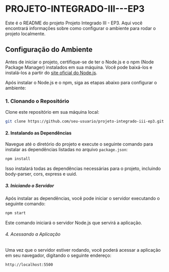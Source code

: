 # PROJETO-INTEGRADO-III---EP3

Este é o README do projeto Projeto Integrado III - EP3. Aqui você encontrará informações sobre como configurar o ambiente para rodar o projeto localmente.

## Configuração do Ambiente

Antes de iniciar o projeto, certifique-se de ter o Node.js e o npm (Node Package Manager) instalados em sua máquina. Você pode baixá-los e instalá-los a partir do [site oficial do Node.js](https://nodejs.org/).

Após instalar o Node.js e o npm, siga as etapas abaixo para configurar o ambiente:

### 1. Clonando o Repositório

Clone este repositório em sua máquina local:

```bash
git clone https://github.com/seu-usuario/projeto-integrado-iii-ep3.git
```
#### 2. Instalando as Dependências

Navegue até o diretório do projeto e execute o seguinte comando para instalar as dependências listadas no arquivo `package.json`:

```bash
npm install
```
Isso instalará todas as dependências necessárias para o projeto, incluindo body-parser, cors, express e uuid.

##### 3. Iniciando o Servidor
Após instalar as dependências, você pode iniciar o servidor executando o seguinte comando:
```bash
npm start
```
Este comando iniciará o servidor Node.js que servirá a aplicação.

###### 4. Acessando a Aplicação
Uma vez que o servidor estiver rodando, você poderá acessar a aplicação em seu navegador, digitando o seguinte endereço:
```bash
http://localhost:5500
```